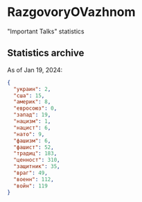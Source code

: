 # RazgovoryOVazhnom
"Important Talks" statistics

## Statistics archive
As of Jan 19, 2024:
```json
{
  "украин": 2,
  "сша": 15,
  "америк": 8,
  "евросоюз": 0,
  "запад": 19,
  "нацизм": 1,
  "нацист": 6,
  "нато": 9,
  "фашизм": 6,
  "фашист": 52,
  "традиц": 183,
  "ценност": 310,
  "защитник": 35,
  "враг": 49,
  "военн": 112,
  "войн": 119
}
```
